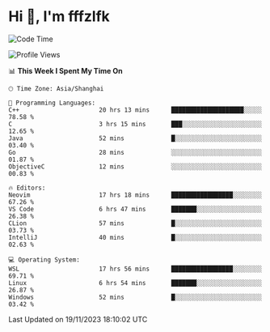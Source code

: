 # Hi 👋, I'm fffzlfk

<!--START_SECTION:waka-->
![Code Time](http://img.shields.io/badge/Code%20Time-583%20hrs%2052%20mins-blue)

![Profile Views](http://img.shields.io/badge/Profile%20Views-0-blue)

📊 **This Week I Spent My Time On** 

```text
🕑︎ Time Zone: Asia/Shanghai

💬 Programming Languages: 
C++                      20 hrs 13 mins      ████████████████████░░░░░   78.58 % 
C                        3 hrs 15 mins       ███░░░░░░░░░░░░░░░░░░░░░░   12.65 % 
Java                     52 mins             █░░░░░░░░░░░░░░░░░░░░░░░░   03.40 % 
Go                       28 mins             ░░░░░░░░░░░░░░░░░░░░░░░░░   01.87 % 
ObjectiveC               12 mins             ░░░░░░░░░░░░░░░░░░░░░░░░░   00.83 % 

🔥 Editors: 
Neovim                   17 hrs 18 mins      █████████████████░░░░░░░░   67.26 % 
VS Code                  6 hrs 47 mins       ███████░░░░░░░░░░░░░░░░░░   26.38 % 
CLion                    57 mins             █░░░░░░░░░░░░░░░░░░░░░░░░   03.73 % 
IntelliJ                 40 mins             █░░░░░░░░░░░░░░░░░░░░░░░░   02.63 % 

💻 Operating System: 
WSL                      17 hrs 56 mins      █████████████████░░░░░░░░   69.71 % 
Linux                    6 hrs 54 mins       ███████░░░░░░░░░░░░░░░░░░   26.87 % 
Windows                  52 mins             █░░░░░░░░░░░░░░░░░░░░░░░░   03.42 % 
```


 Last Updated on 19/11/2023 18:10:02 UTC
<!--END_SECTION:waka-->

